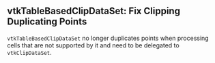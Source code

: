 ## vtkTableBasedClipDataSet: Fix Clipping Duplicating Points

`vtkTableBasedClipDataSet` no longer duplicates points when processing cells that are not supported by it and need
to be delegated to `vtkClipDataSet`.
